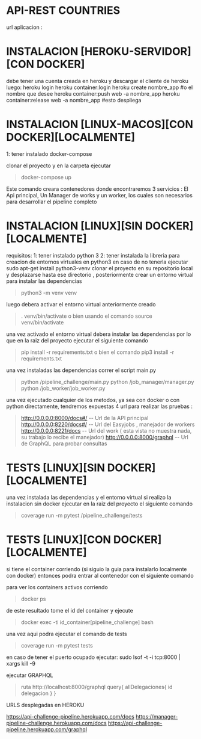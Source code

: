 # API-REST COUNTRIES


url aplicacion :  

# INSTALACION [HEROKU-SERVIDOR][CON DOCKER]
debe tener una cuenta creada en heroku y descargar el cliente de heroku luego:
    heroku login
    heroku container:login
    heroku create nombre_app  #o el nombre que desee
    heroku container:push web -a  nombre_app
    heroku container:release web -a  nombre_app  #esto despliega


# INSTALACION [LINUX-MACOS][CON DOCKER][LOCALMENTE]
1: tener instalado docker-compose

clonar el proyecto y en la carpeta ejecutar
> docker-compose up

Este comando creara contenedores donde encontraremos 3 servicios : El Api principal, Un Manager de works y un worker, 
los cuales son necesarios para desarrollar el pipeline completo 


# INSTALACION [LINUX][SIN DOCKER][LOCALMENTE]
requisitos:
1: tener instalado python 3
2: tener instalada la libreria para creacion de entornos virtuales en python3 en caso de no tenerla ejecutar sudo apt-get install python3-venv
clonar el proyecto en su repositorio local y desplazarse hasta ese directorio , posteriormente crear un entorno virtual para instalar las dependencias 

> python3 -m venv venv

luego debera activar el entorno virtual anteriormente creado

> . venv/bin/activate  o bien usando el comando   source venv/bin/activate


una vez activado el entorno virtual debera instalar las dependencias por lo que en la raiz del proyecto ejecutar el siguiente comando

> pip install -r requirements.txt o bien  el comando   pip3 install -r requirements.txt


una vez instaladas las dependencias correr el script main.py  

> python /pipeline_challenge/main.py
> python /job_manager/manager.py
> python /job_worker/job_worker.py

una vez ejecutado cualquier de los metodos, ya sea con docker o con python directamente, tendremos expuestas 4 url para 
realizar las pruebas : 

> http://0.0.0.0:8000/docs#/ -- Url de la API principal
> http://0.0.0.0:8220/docs#/ -- Url del Easyjobs , manejador de workers
> http://0.0.0.0:8221/docs -- Url del work ( esta vista no muestra nada, su trabajo lo recibe el manejador)
> http://0.0.0.0:8000/graphql -- Url de GraphQL para probar consultas



# TESTS [LINUX][SIN DOCKER][LOCALMENTE]

una vez instalada las dependencias y el entorno virtual si realizo la instalacion
sin docker ejecutar en la raiz del proyecto el siguiente comando

> coverage run -m pytest /pipeline_challenge/tests


# TESTS [LINUX][CON DOCKER][LOCALMENTE]

si tiene el container corriendo (si siguio la guia para instalarlo localmente con docker)
entonces podra entrar al contenedor con el siguiente comando

para ver los containers activos corriendo
> docker ps 

de este resultado tome el id del container y ejecute 
> docker exec -ti id_container[pipeline_challenge] bash

una vez aqui podra ejecutar el comando de tests 

> coverage run -m pytest tests


en caso de tener el puerto ocupado ejecutar:
sudo lsof -t -i tcp:8000 | xargs kill -9


ejecutar GRAPHQL
> ruta http://localhost:8000/graphql 
        query{
            allDelegaciones{
              id
              delegacion
            }
        }


URLS desplegadas en HEROKU

https://api-challenge-pipeline.herokuapp.com/docs
https://manager-pipeline-challenge.herokuapp.com/docs
https://api-challenge-pipeline.herokuapp.com/graphql

